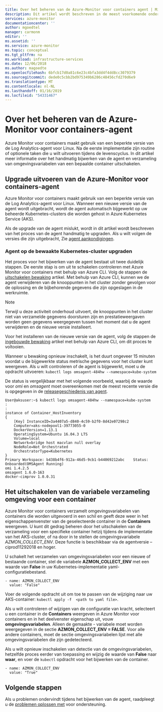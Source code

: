 ```yaml
---
title: Over het beheren van de Azure-Monitor voor containers agent | Microsoft Docs
description: Dit artikel wordt beschreven in de meest voorkomende onderhoudstaken beheren met de beperkte Log Analytics-agent die wordt gebruikt door Azure Monitor voor containers.
services: azure-monitor
documentationcenter: ''
author: mgoedtel
manager: carmonm
editor: ''
ms.assetid: ''
ms.service: azure-monitor
ms.topic: conceptual
ms.tgt_pltfrm: na
ms.workload: infrastructure-services
ms.date: 12/06/2018
ms.author: magoedte
ms.openlocfilehash: 6bfcb17d0a81c6e23c4bfa3dd4f4dd8cc3079379
ms.sourcegitcommit: dede0c5cbb2bd975349b6286c48456cfd270d6e9
ms.translationtype: MT
ms.contentlocale: nl-NL
ms.lasthandoff: 01/16/2019
ms.locfileid: "54331467"
---
```

# <a name="how-to-manage-the-azure-monitor-for-containers-agent"></a>Over het beheren van de Azure-Monitor voor containers-agent
Azure Monitor voor containers maakt gebruik van een beperkte versie van de Log Analytics-agent voor Linux. Na de eerste implementatie zijn routine of optionele taken die u wilt uitvoeren tijdens de levenscyclus. In dit artikel meer informatie over het handmatig bijwerken van de agent en verzameling van omgevingsvariabelen van een bepaalde container uitschakelen. 

## <a name="how-to-upgrade-the-azure-monitor-for-containers-agent"></a>Upgrade uitvoeren van de Azure-Monitor voor containers-agent
Azure Monitor voor containers maakt gebruik van een beperkte versie van de Log Analytics-agent voor Linux. Wanneer een nieuwe versie van de agent wordt uitgebracht, wordt de agent automatisch bijgewerkt op uw beheerde Kubernetes-clusters die worden gehost in Azure Kubernetes Service (AKS).  

Als de upgrade van de agent mislukt, wordt in dit artikel wordt beschreven van het proces van de agent handmatig te upgraden. Als u wilt volgen de versies die zijn uitgebracht, Zie [agent aankondigingen](https://github.com/microsoft/docker-provider/tree/ci_feature_prod).   

### <a name="upgrading-agent-on-monitored-kubernetes-cluster"></a>Agent op de bewaakte Kubernetes-cluster upgraden
Het proces voor het bijwerken van de agent bestaat uit twee duidelijk stappen. De eerste stap is om uit te schakelen controleren met Azure Monitor voor containers met behulp van Azure CLI.  Volg de stappen de [uitschakelen bewaking](container-insights-optout.md?toc=%2fazure%2fmonitoring%2ftoc.json#azure-cli) artikel. Met behulp van Azure CLI, kunnen we de agent verwijderen van de knooppunten in het cluster zonder gevolgen voor de oplossing en de bijbehorende gegevens die zijn opgeslagen in de werkruimte. 

>[!NOTE]
>Terwijl u deze activiteit onderhoud uitvoert, de knooppunten in het cluster niet van verzamelde gegevens doorsturen zijn en prestatieweergaven worden geen gegevens weergegeven tussen het moment dat u de agent verwijderen en de nieuwe versie installeert. 
>

Voor het installeren van de nieuwe versie van de agent, volg de stappen de [ingebouwde bewaking](container-insights-onboard.md?toc=%2fazure%2fmonitoring%2ftoc.json#enable-monitoring-using-azure-cli) artikel met behulp van Azure CLI, om dit proces te voltooien.  

Wanneer u bewaking opnieuw inschakelt, is het duurt ongeveer 15 minuten voordat u de bijgewerkte status metrische gegevens voor het cluster kunt weergeven. Als u wilt controleren of de agent is bijgewerkt, moet u de opdracht uitvoeren: `kubectl logs omsagent-484hw --namespace=kube-system`

De status is vergelijkbaar met het volgende voorbeeld, waarbij de waarde voor *omi* en *omsagent* moet overeenkomen met de meest recente versie die is opgegeven in de [releasegeschiedenis van agent](https://github.com/microsoft/docker-provider/tree/ci_feature_prod).  

    User@aksuser:~$ kubectl logs omsagent-484hw --namespace=kube-system
    :
    :
    instance of Container_HostInventory
    {
        [Key] InstanceID=3a4407a5-d840-4c59-b2f0-8d42e07298c2
        Computer=aks-nodepool1-39773055-0
        DockerVersion=1.13.1
        OperatingSystem=Ubuntu 16.04.3 LTS
        Volume=local
        Network=bridge host macvlan null overlay
        NodeRole=Not Orchestrated
        OrchestratorType=Kubernetes
    }
    Primary Workspace: b438b4f6-912a-46d5-9cb1-b44069212abc    Status: Onboarded(OMSAgent Running)
    omi 1.4.2.5
    omsagent 1.6.0-163
    docker-cimprov 1.0.0.31

## <a name="how-to-disable-environment-variable-collection-on-a-container"></a>Het uitschakelen van de variabele verzameling omgeving voor een container
Azure Monitor voor containers verzamelt omgevingsvariabelen van containers die worden uitgevoerd in een schil en geeft deze weer in het eigenschappenvenster van de geselecteerde container in de **Containers** weergeven. U kunt dit gedrag beheren door het uitschakelen van de verzameling voor een specifieke container hetzij tijdens de implementatie van het AKS-cluster, of na door in te stellen de omgevingsvariabele *AZMON_COLLECT_ENV*. Deze functie is beschikbaar via de agentversie – ciprod11292018 en hoger.  

U schakelt het verzamelen van omgevingsvariabelen voor een nieuwe of bestaande container, stel de variabele **AZMON_COLLECT_ENV** met een waarde van **False** in uw Kubernetes-implementatie yaml-configuratiebestand.   

```  
- name: AZMON_COLLECT_ENV  
  value: "False"  
```  

Voer de volgende opdracht uit om toe te passen van de wijziging naar uw AKS-container: `kubectl apply -f  <path to yaml file>`.

Als u wilt controleren of wijzigen van de configuratie van kracht, selecteert u een container in de **Containers** weergeven in Azure Monitor voor containers en in het deelvenster eigenschap uit, vouw **omgevingsvariabelen**.  Alleen de gemaakte - variabele moet worden weergegeven in de sectie **AZMON_COLLECT_ENV = FALSE**. Voor alle andere containers, moet de sectie omgevingsvariabelen lijst met alle omgevingsvariabelen die zijn gedetecteerd.   

Als u wilt opnieuw inschakelen van detectie van de omgevingsvariabelen, hetzelfde proces eerder van toepassing en wijzig de waarde van **False** naar **waar**, en voer de `kubectl` opdracht voor het bijwerken van de container.  

```  
- name: AZMON_COLLECT_ENV  
  value: "True"  
```  

## <a name="next-steps"></a>Volgende stappen
Als u problemen ondervindt tijdens het bijwerken van de agent, raadpleegt u de [problemen oplossen met](container-insights-troubleshoot.md) voor ondersteuning.